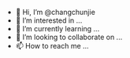 - 👋 Hi, I’m @changchunjie
- 👀 I’m interested in ...
- 🌱 I’m currently learning ...
- 💞️ I’m looking to collaborate on ...
- 📫 How to reach me ...

<!---
changchunjie/changchunjie is a ✨ special ✨ repository because its `README.md` (this file) appears on your GitHub profile.
You can click the Preview link to take a look at your changes.
--->
